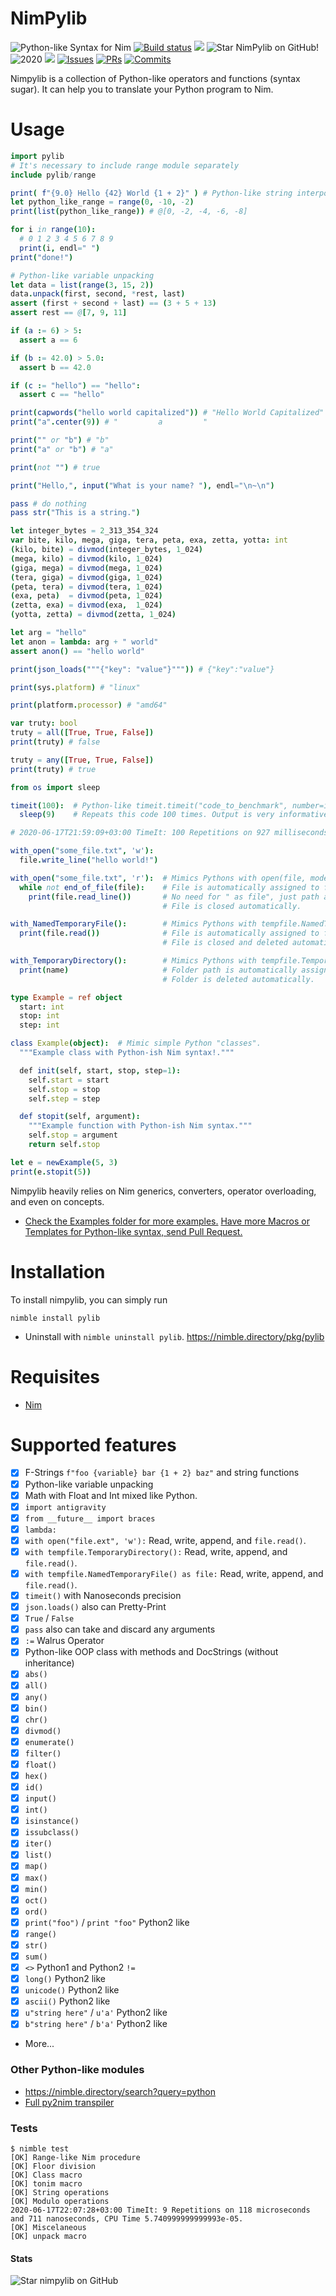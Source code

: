 # NimPylib

![](https://raw.githubusercontent.com/Yardanico/nimpylib/master/carbon.png "Python-like Syntax for Nim")
[![Build status](https://github.com/Yardanico/nimpylib/workflows/Build/badge.svg)](https://github.com/Yardanico/nimpylib/actions)
![](https://img.shields.io/github/languages/top/Yardanico/nimpylib?style=flat)
![](https://img.shields.io/github/stars/Yardanico/nimpylib?style=flat "Star NimPylib on GitHub!")
![](https://img.shields.io/maintenance/yes/2020?style=flat "2020")
![](https://img.shields.io/github/languages/code-size/Yardanico/nimpylib?style=flat)
[![Issues](https://img.shields.io/github/issues-raw/Yardanico/nimpylib?style=flat)](https://github.com/Yardanico/nimpylib/issues)
[![PRs](https://img.shields.io/github/issues-pr-raw/Yardanico/nimpylib?style=flat)](https://github.com/Yardanico/nimpylib/pulls)
[![Commits](https://img.shields.io/github/last-commit/Yardanico/nimpylib?style=flat)](https://github.com/Yardanico/nimpylib/commits/)

Nimpylib is a collection of Python-like operators and functions (syntax sugar).
It can help you to translate your Python program to Nim.


# Usage

```nim
import pylib
# It's necessary to include range module separately
include pylib/range

print( f"{9.0} Hello {42} World {1 + 2}" ) # Python-like string interpolation
let python_like_range = range(0, -10, -2)
print(list(python_like_range)) # @[0, -2, -4, -6, -8]

for i in range(10):
  # 0 1 2 3 4 5 6 7 8 9
  print(i, endl=" ")
print("done!")

# Python-like variable unpacking
let data = list(range(3, 15, 2))
data.unpack(first, second, *rest, last)
assert (first + second + last) == (3 + 5 + 13)
assert rest == @[7, 9, 11]

if (a := 6) > 5:
  assert a == 6

if (b := 42.0) > 5.0:
  assert b == 42.0

if (c := "hello") == "hello":
  assert c == "hello"

print(capwords("hello world capitalized")) # "Hello World Capitalized"
print("a".center(9)) # "         a         "

print("" or "b") # "b"
print("a" or "b") # "a"

print(not "") # true

print("Hello,", input("What is your name? "), endl="\n~\n")

pass # do nothing
pass str("This is a string.")

let integer_bytes = 2_313_354_324
var bite, kilo, mega, giga, tera, peta, exa, zetta, yotta: int
(kilo, bite) = divmod(integer_bytes, 1_024)
(mega, kilo) = divmod(kilo, 1_024)
(giga, mega) = divmod(mega, 1_024)
(tera, giga) = divmod(giga, 1_024)
(peta, tera) = divmod(tera, 1_024)
(exa, peta)  = divmod(peta, 1_024)
(zetta, exa) = divmod(exa,  1_024)
(yotta, zetta) = divmod(zetta, 1_024)

let arg = "hello"
let anon = lambda: arg + " world"
assert anon() == "hello world"

print(json_loads("""{"key": "value"}""")) # {"key":"value"}

print(sys.platform) # "linux"

print(platform.processor) # "amd64"

var truty: bool
truty = all([True, True, False])
print(truty) # false

truty = any([True, True, False])
print(truty) # true

from os import sleep

timeit(100):  # Python-like timeit.timeit("code_to_benchmark", number=int)
  sleep(9)    # Repeats this code 100 times. Output is very informative.

# 2020-06-17T21:59:09+03:00 TimeIt: 100 Repetitions on 927 milliseconds, 704 microseconds, and 816 nanoseconds, CPU Time 0.0007382400000000003.

with_open("some_file.txt", 'w'):
  file.write_line("hello world!")

with_open("some_file.txt", 'r'):  # Mimics Pythons with open(file, mode='r') as file:
  while not end_of_file(file):    # File is automatically assigned to file variable.
    print(file.read_line())       # No need for " as file", just path and mode.
                                  # File is closed automatically.

with_NamedTemporaryFile():        # Mimics Pythons with tempfile.NamedTemporaryFile() as file:
  print(file.read())              # File is automatically assigned to file variable.
                                  # File is closed and deleted automatically.

with_TemporaryDirectory():        # Mimics Pythons with tempfile.TemporaryDirectory():
  print(name)                     # Folder path is automatically assigned to name variable.
                                  # Folder is deleted automatically.

type Example = ref object
  start: int
  stop: int
  step: int

class Example(object):  # Mimic simple Python "classes".
  """Example class with Python-ish Nim syntax!."""

  def init(self, start, stop, step=1):
    self.start = start
    self.stop = stop
    self.step = step

  def stopit(self, argument):
    """Example function with Python-ish Nim syntax."""
    self.stop = argument
    return self.stop

let e = newExample(5, 3)
print(e.stopit(5))
```

Nimpylib heavily relies on Nim generics, converters, operator overloading, and even on concepts.

- [Check the Examples folder for more examples.](https://github.com/Yardanico/nimpylib/tree/master/examples)
[Have more Macros or Templates for Python-like syntax, send Pull Request.](https://github.com/Yardanico/nimpylib/pulls)


# Installation

To install nimpylib, you can simply run
```
nimble install pylib
```

- Uninstall with `nimble uninstall pylib`. https://nimble.directory/pkg/pylib


# Requisites

- [Nim](https://nim-lang.org)


# Supported features

- [x] F-Strings `f"foo {variable} bar {1 + 2} baz"` and string functions
- [x] Python-like variable unpacking
- [x] Math with Float and Int mixed like Python.
- [x] `import antigravity`
- [x] `from __future__ import braces`
- [x] `lambda:`
- [x] `with open("file.ext", 'w'):` Read, write, append, and `file.read()`.
- [x] `with tempfile.TemporaryDirectory():` Read, write, append, and `file.read()`.
- [x] `with tempfile.NamedTemporaryFile() as file:` Read, write, append, and `file.read()`.
- [x] `timeit()` with Nanoseconds precision
- [x] `json.loads()` also can Pretty-Print
- [x] `True` / `False`
- [x] `pass` also can take and discard any arguments
- [x] `:=` Walrus Operator
- [x] Python-like OOP class with methods and DocStrings (without inheritance)
- [x] `abs()`
- [x] `all()`
- [x] `any()`
- [x] `bin()`
- [x] `chr()`
- [x] `divmod()`
- [x] `enumerate()`
- [x] `filter()`
- [x] `float()`
- [x] `hex()`
- [x] `id()`
- [x] `input()`
- [x] `int()`
- [x] `isinstance()`
- [x] `issubclass()`
- [x] `iter()`
- [x] `list()`
- [x] `map()`
- [x] `max()`
- [x] `min()`
- [x] `oct()`
- [x] `ord()`
- [x] `print("foo")` / `print "foo"` Python2 like
- [x] `range()`
- [x] `str()`
- [x] `sum()`
- [x] `<>` Python1 and Python2 `!=`
- [x] `long()` Python2 like
- [x] `unicode()` Python2 like
- [x] `ascii()` Python2 like
- [x] `u"string here"` / `u'a'` Python2 like
- [x] `b"string here"` / `b'a'` Python2 like
- More...


### Other Python-like modules

- https://nimble.directory/search?query=python
- [Full py2nim transpiler](https://github.com/metacraft-labs/py2nim)


### Tests

```console
$ nimble test
[OK] Range-like Nim procedure
[OK] Floor division
[OK] Class macro
[OK] tonim macro
[OK] String operations
[OK] Modulo operations
2020-06-17T22:07:28+03:00 TimeIt: 9 Repetitions on 118 microseconds and 711 nanoseconds, CPU Time 5.740999999999993e-05.
[OK] Miscelaneous
[OK] unpack macro
```


#### Stats

![Star nimpylib on GitHub](https://starchart.cc/Yardanico/nimpylib.svg "Star NimPylib on GitHub!")